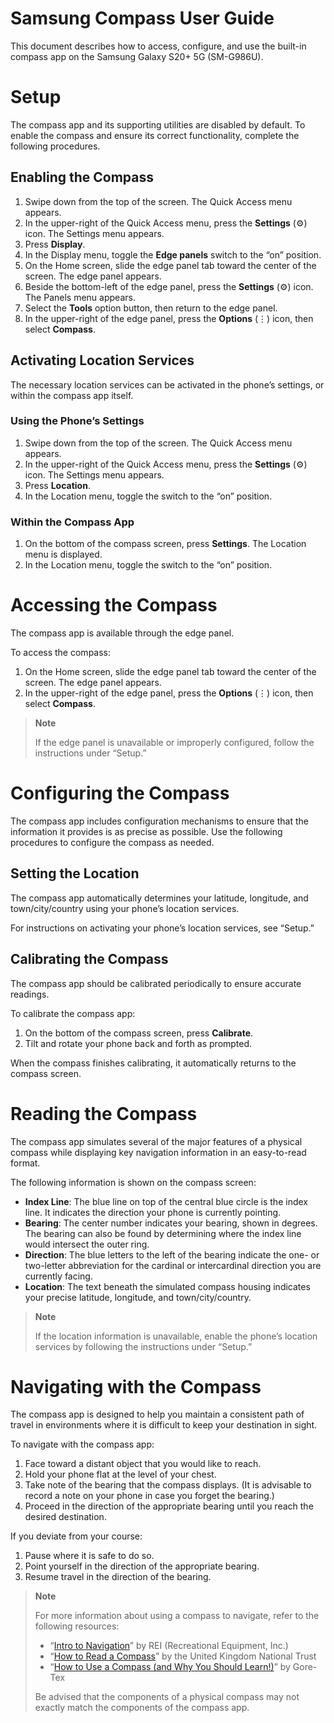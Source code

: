 # Samsung Compass User Guide

This document describes how to access, configure, and use the built-in compass app on the Samsung Galaxy S20+ 5G (SM-G986U).


# Setup

The compass app and its supporting utilities are disabled by default. To enable the compass and ensure its correct functionality, complete the following procedures.


## Enabling the Compass

1. Swipe down from the top of the screen. The Quick Access menu appears.
2. In the upper-right of the Quick Access menu, press the **Settings** (⚙) icon. The Settings menu appears.
3. Press **Display**.
4. In the Display menu, toggle the **Edge panels** switch to the “on” position.
5. On the Home screen, slide the edge panel tab toward the center of the screen. The edge panel appears.
6. Beside the bottom-left of the edge panel, press the **Settings** (⚙) icon. The Panels menu appears.
7. Select the **Tools** option button, then return to the edge panel.
8. In the upper-right of the edge panel, press the **Options** (⋮) icon, then select **Compass**.


## Activating Location Services

The necessary location services can be activated in the phone’s settings, or within the compass app itself.


### Using the Phone’s Settings

1. Swipe down from the top of the screen. The Quick Access menu appears.
2. In the upper-right of the Quick Access menu, press the **Settings** (⚙) icon. The Settings menu appears.
3. Press **Location**.
4. In the Location menu, toggle the switch to the “on” position.


### Within the Compass App

1. On the bottom of the compass screen, press **Settings**. The Location menu is displayed.
2. In the Location menu, toggle the switch to the “on” position.


# Accessing the Compass

The compass app is available through the edge panel.

To access the compass:

1. On the Home screen, slide the edge panel tab toward the center of the screen. The edge panel appears.
2. In the upper-right of the edge panel, press the **Options** (⋮) icon, then select **Compass**.

> **Note**
> 
> If the edge panel is unavailable or improperly configured, follow the instructions under “Setup.”


# Configuring the Compass

The compass app includes configuration mechanisms to ensure that the information it provides is as precise as possible. Use the following procedures to configure the compass as needed.


## Setting the Location

The compass app automatically determines your latitude, longitude, and town/city/country using your phone’s location services.

For instructions on activating your phone’s location services, see “Setup.”


## Calibrating the Compass

The compass app should be calibrated periodically to ensure accurate readings.

To calibrate the compass app:

1. On the bottom of the compass screen, press **Calibrate**.
2. Tilt and rotate your phone back and forth as prompted.

When the compass finishes calibrating, it automatically returns to the compass screen.


# Reading the Compass

The compass app simulates several of the major features of a physical compass while displaying key navigation information in an easy-to-read format.

The following information is shown on the compass screen:

* **Index Line**: The blue line on top of the central blue circle is the index line. It indicates the direction your phone is currently pointing.
* **Bearing**: The center number indicates your bearing, shown in degrees. The bearing can also be found by determining where the index line would intersect the outer ring.
* **Direction**: The blue letters to the left of the bearing indicate the one- or two-letter abbreviation for the cardinal or intercardinal direction you are currently facing.
* **Location**: The text beneath the simulated compass housing indicates your precise latitude, longitude, and town/city/country.

> **Note**
> 
> If the location information is unavailable, enable the phone’s location services by following the instructions under “Setup.”


# Navigating with the Compass

The compass app is designed to help you maintain a consistent path of travel in environments where it is difficult to keep your destination in sight.

To navigate with the compass app:

1. Face toward a distant object that you would like to reach.
2. Hold your phone flat at the level of your chest.
3. Take note of the bearing that the compass displays. (It is advisable to record a note on your phone in case you forget the bearing.)
4. Proceed in the direction of the appropriate bearing until you reach the desired destination.

If you deviate from your course:

1. Pause where it is safe to do so.
2. Point yourself in the direction of the appropriate bearing.
3. Resume travel in the direction of the bearing.

> **Note**
> 
> For more information about using a compass to navigate, refer to the following resources:
> * “<a href="https://www.rei.com/learn/series/intro-to-navigation">Intro to Navigation</a>” by REI (Recreational Equipment, Inc.)
> * “<a href="https://www.nationaltrust.org.uk/features/how-to-read-a-compass">How to Read a Compass</a>” by the United Kingdom National Trust
> * “<a href="https://www.gore-tex.com/blog/how-to-use-a-compass">How to Use a Compass (and Why You Should Learn!)</a>” by Gore-Tex
> 
> Be advised that the components of a physical compass may not exactly match the components of the compass app.
